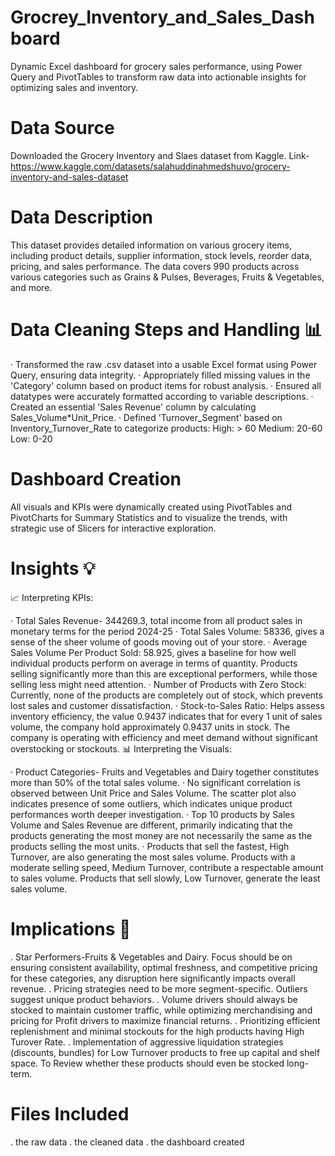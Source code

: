 # Grocrey_Inventory_and_Sales_Dashboard
Dynamic Excel dashboard for grocery sales performance, using Power Query and PivotTables to transform raw data into actionable insights for optimizing sales and inventory.
# Data Source
Downloaded the Grocery Inventory and Slaes dataset from Kaggle.
Link- https://www.kaggle.com/datasets/salahuddinahmedshuvo/grocery-inventory-and-sales-dataset
# Data Description
This dataset provides detailed information on various grocery items, including product details, supplier information, stock levels, reorder data, pricing, and sales performance. The data covers 990 products across various categories such as Grains & Pulses, Beverages, Fruits & Vegetables, and more.
# Data Cleaning Steps and Handling 📊
·     Transformed the raw .csv dataset into a usable Excel format using Power Query, ensuring data integrity.
·     Appropriately filled missing values in the 'Category' column based on product items for robust analysis.
·     Ensured all datatypes were accurately formatted according to variable descriptions.
·     Created an essential 'Sales Revenue' column by calculating Sales_Volume*Unit_Price.
·     Defined 'Turnover_Segment' based on Inventory_Turnover_Rate to categorize products:
      High: > 60
      Medium: 20-60
      Low: 0-20
# Dashboard Creation
All visuals and KPIs were dynamically created using PivotTables and PivotCharts for Summary Statistics and to visualize the trends, with strategic use of Slicers for interactive exploration.
# Insights 💡
📈 Interpreting KPIs:

·   Total Sales Revenue- 344269.3, total income from all product sales in monetary terms for the period 2024-25
·   Total Sales Volume: 58336, gives a sense of the sheer volume of goods moving out of your store.
·   Average Sales Volume Per Product Sold: 58.925, gives a baseline for how well individual products perform on average in terms of quantity. Products selling significantly more than    this are exceptional performers, while those selling less might need attention.
·   Number of Products with Zero Stock: Currently, none of the products are completely out of stock, which prevents lost sales and customer dissatisfaction.
·   Stock-to-Sales Ratio: Helps assess inventory efficiency, the value 0.9437 indicates that for every 1 unit of sales volume, the company hold approximately 0.9437 units in stock.
The company is operating with efficiency and meet demand without significant overstocking or stockouts. 
📊 Interpreting the Visuals:

·    Product Categories- Fruits and Vegetables and Dairy together constitutes more than 50% of the total sales volume. 
·    No significant correlation is observed between Unit Price and Sales Volume. The scatter plot also indicates presence of some outliers, which indicates unique product performances worth deeper investigation.
·    Top 10 products by Sales Volume and Sales Revenue are different, primarily indicating that the products generating the most money are not necessarily the same as the products selling the most units.
·    Products that sell the fastest, High Turnover, are also generating the most sales volume. Products with a moderate selling speed, Medium Turnover, contribute a respectable amount to sales volume. Products that sell slowly, Low Turnover, generate the least sales volume.
# Implications  🚀
.    Star Performers-Fruits & Vegetables and Dairy. Focus should be on ensuring consistent availability, optimal freshness, and competitive pricing for these categories, any disruption here significantly impacts overall revenue. 
.    Pricing strategies need to be more segment-specific. Outliers suggest unique product behaviors.
.    Volume drivers should always be stocked to maintain customer traffic, while optimizing merchandising and pricing for Profit drivers to maximize financial returns.
.    Prioritizing efficient replenishment and minimal stockouts for the high products having High Turover Rate. 
.    Implementation of aggressive liquidation strategies (discounts, bundles) for Low Turnover products to free up capital and shelf space. To Review whether these products should even be stocked long-term.
# Files Included
. the raw data
. the cleaned data
. the dashboard created

